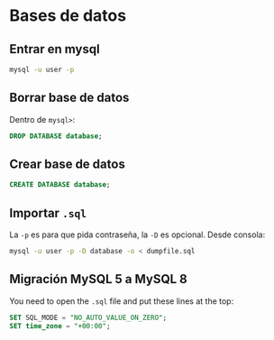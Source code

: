 # Bases de datos

## Entrar en mysql

```bash
mysql -u user -p
```

## Borrar base de datos

Dentro de `mysql>`:

```sql
DROP DATABASE database;  
```

## Crear base de datos

```sql
CREATE DATABASE database;  
```

## Importar `.sql`

La `-p` es para que pida contraseña, la `-D` es opcional. Desde consola:

```bash
mysql -u user -p -D database -o < dumpfile.sql
```

## Migración MySQL 5 a MySQL 8

You need to open the `.sql` file and put these lines at the top:

```sql
SET SQL_MODE = "NO_AUTO_VALUE_ON_ZERO"; 
SET time_zone = "+00:00";
```
